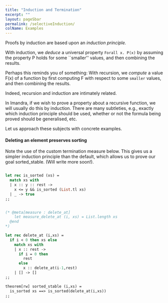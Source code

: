 ```yaml
---
title: "Induction and Termination"
excerpt: ""
layout: pageSbar
permalink: /selectiveInduction/
colName: Examples
---
```

Proofs by induction are based upon an *induction principle.*

With induction, we *deduce* a universal property ``Forall x. P(x)`` by assuming the property P holds for some ``smaller'' values, and then combining the results.

Perhaps this reminds you of something: With recursion, we *compute* a value F(x) of a function by first computing F with respect to some ``smaller`` values, and then combining the results.

Indeed, recursion and induction are intimately related.

In Imandra, if we wish to prove a property about a recursive function, we will usually do this by induction. There are many subtleties, e.g., exactly which induction principle should be used, whether or not the formula being proved should be generalised, etc. 

Let us approach these subjects with concrete examples.

#### Deleting an element preserves sorting

Note the use of the custom termination measure below. This gives us a simpler induction principle than the default, which allows us to prove our goal sorted_stable. (Will write more soon!).
```ocaml

let rec is_sorted (xs) =
  match xs with
  | x :: y :: rest ->
    x <= y && is_sorted (List.tl xs)
  | _ -> true
;;


(* @meta[measure : delete_at]
    let measure_delete_at (i, xs) = List.length xs
  @end
*)

let rec delete_at (i,xs) =
  if i < 0 then xs else
    match xs with
    | x :: rest ->
      if i = 0 then
        rest
      else
        x :: delete_at(i-1,rest)
    | [] -> []
;;

theorem[rw] sorted_stable (i,xs) =
  is_sorted xs ==> is_sorted(delete_at(i,xs))
;;

```

